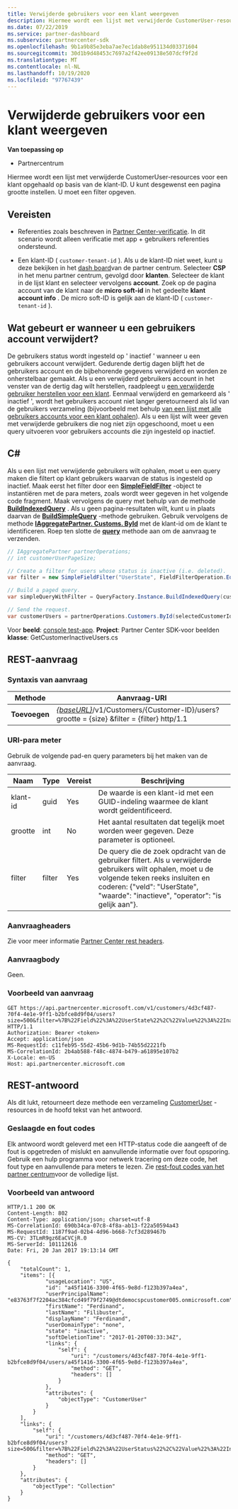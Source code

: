 ```yaml
---
title: Verwijderde gebruikers voor een klant weergeven
description: Hiermee wordt een lijst met verwijderde CustomerUser-resources voor een klant opgehaald op basis van de klant-ID. U kunt desgewenst een pagina grootte instellen. U moet een filter opgeven.
ms.date: 07/22/2019
ms.service: partner-dashboard
ms.subservice: partnercenter-sdk
ms.openlocfilehash: 9b1a9b85e3eba7ae7ec1dab8e951134d03371604
ms.sourcegitcommit: 30d1b9d48453c7697a2f42ee09138e507dcf9f2d
ms.translationtype: MT
ms.contentlocale: nl-NL
ms.lasthandoff: 10/19/2020
ms.locfileid: "97767439"
---
```

# <a name="view-deleted-users-for-a-customer"></a>Verwijderde gebruikers voor een klant weergeven

**Van toepassing op**

- Partnercentrum

Hiermee wordt een lijst met verwijderde CustomerUser-resources voor een klant opgehaald op basis van de klant-ID. U kunt desgewenst een pagina grootte instellen. U moet een filter opgeven.

## <a name="prerequisites"></a>Vereisten

- Referenties zoals beschreven in [Partner Center-verificatie](partner-center-authentication.md). In dit scenario wordt alleen verificatie met app + gebruikers referenties ondersteund.

- Een klant-ID ( `customer-tenant-id` ). Als u de klant-ID niet weet, kunt u deze bekijken in het [dash board](https://partner.microsoft.com/dashboard)van de partner centrum. Selecteer **CSP** in het menu partner centrum, gevolgd door **klanten**. Selecteer de klant in de lijst klant en selecteer vervolgens **account**. Zoek op de pagina account van de klant naar de **micro soft-id** in het gedeelte **klant account info** . De micro soft-ID is gelijk aan de klant-ID ( `customer-tenant-id` ).

## <a name="what-happens-when-you-delete-a-user-account"></a>Wat gebeurt er wanneer u een gebruikers account verwijdert?

De gebruikers status wordt ingesteld op ' inactief ' wanneer u een gebruikers account verwijdert. Gedurende dertig dagen blijft het de gebruikers account en de bijbehorende gegevens verwijderd en worden ze onherstelbaar gemaakt. Als u een verwijderd gebruikers account in het venster van de dertig dag wilt herstellen, raadpleegt u [een verwijderde gebruiker herstellen voor een klant](restore-a-user-for-a-customer.md). Eenmaal verwijderd en gemarkeerd als ' inactief ', wordt het gebruikers account niet langer geretourneerd als lid van de gebruikers verzameling (bijvoorbeeld met behulp [van een lijst met alle gebruikers accounts voor een klant ophalen](get-a-list-of-all-user-accounts-for-a-customer.md)). Als u een lijst wilt weer geven met verwijderde gebruikers die nog niet zijn opgeschoond, moet u een query uitvoeren voor gebruikers accounts die zijn ingesteld op inactief.

## <a name="c"></a>C\#

Als u een lijst met verwijderde gebruikers wilt ophalen, moet u een query maken die filtert op klant gebruikers waarvan de status is ingesteld op inactief. Maak eerst het filter door een [**SimpleFieldFilter**](/dotnet/api/microsoft.store.partnercenter.models.query.simplefieldfilter) -object te instantiëren met de para meters, zoals wordt weer gegeven in het volgende code fragment. Maak vervolgens de query met behulp van de methode [**BuildIndexedQuery**](/dotnet/api/microsoft.store.partnercenter.models.query.queryfactory.buildindexedquery) . Als u geen pagina-resultaten wilt, kunt u in plaats daarvan de [**BuildSimpleQuery**](/dotnet/api/microsoft.store.partnercenter.models.query.queryfactory.buildsimplequery) -methode gebruiken. Gebruik vervolgens de methode [**IAggregatePartner. Customs. ById**](/dotnet/api/microsoft.store.partnercenter.customers.icustomercollection.byid) met de klant-id om de klant te identificeren. Roep ten slotte de [**query**](/dotnet/api/microsoft.store.partnercenter.customerusers.icustomerusercollection.query) methode aan om de aanvraag te verzenden.

``` csharp
// IAggregatePartner partnerOperations;
// int customerUserPageSize;

// Create a filter for users whose status is inactive (i.e. deleted).
var filter = new SimpleFieldFilter("UserState", FieldFilterOperation.Equals, "Inactive");

// Build a paged query.
var simpleQueryWithFilter = QueryFactory.Instance.BuildIndexedQuery(customerUserPageSize, 0, filter);

// Send the request.
var customerUsers = partnerOperations.Customers.ById(selectedCustomerId).Users.Query(simpleQueryWithFilter);
```

Voor **beeld**: [console test-app](console-test-app.md). **Project**: Partner Center SDK-voor beelden **klasse**: GetCustomerInactiveUsers.cs

## <a name="rest-request"></a>REST-aanvraag

### <a name="request-syntax"></a>Syntaxis van aanvraag

| Methode  | Aanvraag-URI                                                                                                       |
|---------|-------------------------------------------------------------------------------------------------------------------|
| **Toevoegen** | [*{baseURL}*](partner-center-rest-urls.md)/v1/Customers/{Customer-ID}/users? grootte = {size} &filter = {filter} http/1.1 |

### <a name="uri-parameter"></a>URI-para meter

Gebruik de volgende pad-en query parameters bij het maken van de aanvraag.

| Naam        | Type   | Vereist | Beschrijving                                                                                                                                                                        |
|-------------|--------|----------|------------------------------------------------------------------------------------------------------------------------------------------------------------------------------------|
| klant-id | guid   | Yes      | De waarde is een klant-id met een GUID-indeling waarmee de klant wordt geïdentificeerd.                                                                                                            |
| grootte        | int    | No       | Het aantal resultaten dat tegelijk moet worden weer gegeven. Deze parameter is optioneel.                                                                                                     |
| filter      | filter | Yes      | De query die de zoek opdracht van de gebruiker filtert. Als u verwijderde gebruikers wilt ophalen, moet u de volgende teken reeks insluiten en coderen: {"veld": "UserState", "waarde": "inactieve", "operator": "is gelijk aan"}. |

### <a name="request-headers"></a>Aanvraagheaders

Zie voor meer informatie [Partner Center rest headers](headers.md).

### <a name="request-body"></a>Aanvraagbody

Geen.

### <a name="request-example"></a>Voorbeeld van aanvraag

```http
GET https://api.partnercenter.microsoft.com/v1/customers/4d3cf487-70f4-4e1e-9ff1-b2bfce8d9f04/users?size=500&filter=%7B%22Field%22%3A%22UserState%22%2C%22Value%22%3A%22Inactive%22%2C%22Operator%22%3A%22equals%22%7D HTTP/1.1
Authorization: Bearer <token>
Accept: application/json
MS-RequestId: c11feb95-55d2-45b6-9d1b-74b55d2221fb
MS-CorrelationId: 2b4ab588-f48c-4874-b479-a61895e107b2
X-Locale: en-US
Host: api.partnercenter.microsoft.com
```

## <a name="rest-response"></a>REST-antwoord

Als dit lukt, retourneert deze methode een verzameling [CustomerUser](user-resources.md#customeruser) -resources in de hoofd tekst van het antwoord.

### <a name="response-success-and-error-codes"></a>Geslaagde en fout codes

Elk antwoord wordt geleverd met een HTTP-status code die aangeeft of de fout is opgetreden of mislukt en aanvullende informatie over fout opsporing. Gebruik een hulp programma voor netwerk tracering om deze code, het fout type en aanvullende para meters te lezen. Zie [rest-fout codes van het partner centrum](error-codes.md)voor de volledige lijst.

### <a name="response-example"></a>Voorbeeld van antwoord

```http
HTTP/1.1 200 OK
Content-Length: 802
Content-Type: application/json; charset=utf-8
MS-CorrelationId: 690b34ca-07c8-4f8a-ab13-f22a50594a43
MS-RequestId: 1187f9ad-02b4-4d96-b668-7cf3d289467b
MS-CV: 3TLmR9gz6EaCVCjR.0
MS-ServerId: 101112616
Date: Fri, 20 Jan 2017 19:13:14 GMT

{
    "totalCount": 1,
    "items": [{
            "usageLocation": "US",
            "id": "a45f1416-3300-4f65-9e8d-f123b397a4ea",
            "userPrincipalName": "e83763f7f2204ac384cfcd49f79f2749@dtdemocspcustomer005.onmicrosoft.com",
            "firstName": "Ferdinand",
            "lastName": "Filibuster",
            "displayName": "Ferdinand",
            "userDomainType": "none",
            "state": "inactive",
            "softDeletionTime": "2017-01-20T00:33:34Z",
            "links": {
                "self": {
                    "uri": "/customers/4d3cf487-70f4-4e1e-9ff1-b2bfce8d9f04/users/a45f1416-3300-4f65-9e8d-f123b397a4ea",
                    "method": "GET",
                    "headers": []
                }
            },
            "attributes": {
                "objectType": "CustomerUser"
            }
        }
    ],
    "links": {
        "self": {
            "uri": "/customers/4d3cf487-70f4-4e1e-9ff1-b2bfce8d9f04/users?size=500&filter=%7B%22Field%22%3A%22UserStatus%22%2C%22Value%22%3A%22Inactive%22%2C%22Operator%22%3A%22equals%22%7D",
            "method": "GET",
            "headers": []
        }
    },
    "attributes": {
        "objectType": "Collection"
    }
}
```
